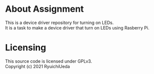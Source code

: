 # About Assignment
This is a device driver repository for turning on LEDs.  
It is a task to make a device driver that turn on LEDs using Rasberry Pi.

# Licensing
This source code is licensed under GPLv3.  
Copyright (c) 2021 RyuichiUeda
